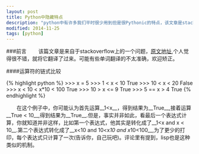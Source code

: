 ```yaml
---
layout: post
title: Python中隐藏特点
description: "python中有许多我们平时很少用到但是很Pythonic的特点，该文章是stackoverflow上的一个问题，个人觉得很不错，就翻译了过来。"
modified: 2014-11-25
tags: [python]
---
```


###前言
&emsp;&emsp;该篇文章是来自于stackoverflow上的一个问题，[原文地址](http://stackoverflow.com/questions/101268/hidden-features-of-python),个人觉得很不错，就将它翻译了过来。可能有些单词翻译的不太准确，欢迎矫正。

####运算符的链式比较

{% highlight python %}
    >>> x = 5
    >>> 1 < x < 10
    True
    >>> 10 < x < 20 
    False
    >>> x < 10 < x*10 < 100
    True
    >>> 10 > x <= 9
    True
    >>> 5 == x > 4
    True
{% endhighlight %}

&emsp;&emsp;在这个例子中，你可能认为首先运算__1<x__，得到结果为__True__,接着运算__True < 10__,得到结果为__True__.但是，事实并非如此，看最后一个表达式计算，你就知道并非这样，比如第一个表达式，他其实是转化成了__1<x and x < 10__.第二个表达式转化成了__x<10 and 10<x*10 and x*10<100__,为了更少的打印，每个表达式只计算了一次(告诉你，自己玩吧)。评论里有提到，lisp也是这种类似的机制。


